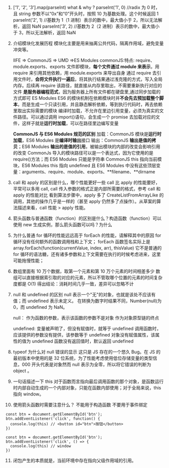 1. ['1', '2', '3'].map(parseInt) what & why ?
   parseInt('1', 0) //radix 为 0 时，且 string 参数不以“0x”和“0”开头时，按照 10 为基数处理。这个时候返回 1
   parseInt('2', 1) //基数为 1（1 进制）表示的数中，最大值小于 2，所以无法解析，返回 NaN
   parseInt('3', 2) //基数为 2（2 进制）表示的数中，最大值小于 3，所以无法解析，返回 NaN
2. 介绍模块化发展历程
   模块化主要是用来抽离公共代码，隔离作用域，避免变量冲突等。

   IIFE => CommonJS => UMD =>ES Modules
   commonJS:特点: require、module.exports、exports
   文件即模块，**每个文件通过 module 来表示**，用 require 来引用其他依赖，用 module.exports 来导出自身
   通过 require 去引用文件时，**会将文件执行一遍后**，将其执行结果通过浅克隆的方式，写入全局内存。后续再 require 该路径，就直接从内存里取出，不需要重新执行对应的文件
   **是服务器编程范式**，因为服务器上所有文件都在硬盘里,通过同步加载的方式即可
   ES Modules
   ES6 的模块机制在依赖模块时并**不会先去预加载整个脚本**，而是生成一个只读引用，并且静态解析依赖，等到执行代码时，再去依赖里取出实际需要的模块
   编译时加载，不允许在里边引用变量，必须为真实的文件路径。可以通过调用 import()语句，会生成一个 promise 去加载对应的文件，这样子就是**运行时加载**，可以在路径里边编写变量

   **CommonJS 与 ES6 Modules 规范的区别**
   加载：CommonJS 模块是**运行时加载**，ES6 Modules 是**编译时输出**接口
   输出：CommonJS **输出是值的拷贝**；ES6 Modules **输出的是值的引用**，被输出模块的内部的改变会影响引用的改变
   CommonJs 导入的模块路径可以是一个表达式，因为它使用的是 require()方法；而 ES6 Modules 只能是字符串
   CommonJS this 指向当前模块，ES6 Modules this 指向 undefined
   且 ES6 Modules 中没有这些顶层变量：arguments、require、module、exports、**filename、**dirname

3. call 和 apply 的区别是什么，哪个性能更好一些
   call 比 apply 的性能要好，平常可以多用 call, call 传入参数的格式正是内部所需要的格式，参考 call 和 apply 的性能对比
   看到算法步骤中，apply 多了 CreateListFromArrayLike 的调用，其他的操作几乎是一样的（甚至 apply 仍然多了点操作）。从草案的算法描述来看，call 性能 > apply 性能。

4. 箭头函数与普通函数（function）的区别是什么？构造函数（function）可以使用 new 生成实例，那么箭头函数可以吗？为什么

5. 为什么普通 for 循环的性能远远高于 forEach 的性能，请解释其中的原因
   for 循环没有任何额外的函数调用栈和上下文；
   forEach 函数签名实际上是 array.forEach(function(currentValue, index, arr), thisValue)
   它不是普通的 for 循环的语法糖，还有诸多参数和上下文需要在执行的时候考虑进来，这里可能拖慢性能；
6. 数组里面有 10 万个数据，取第一个元素和第 10 万个元素的时间相差多少
   数组可以直接根据索引取的对应的元素，所以不管取哪个位置的元素的时间复杂度都是 O(1)
   得出结论：消耗时间几乎一致，差异可以忽略不计
7. null 和 undefined 的区别
   null 表示一个"无"的对象，也就是该处不应该有值；而 undefined 表示未定义。
   在转换为数字时结果不同，Number(null)为 0，而 undefined 为 NaN。

   null：
   作为函数的参数，表示该函数的参数不是对象
   作为对象原型链的终点

   undefined:
   变量被声明了，但没有赋值时，就等于 undefined
   调用函数时，应该提供的参数没有提供，该参数等于 undefined
   对象没有赋值属性，该属性的值为 undefined
   函数没有返回值时，默认返回 undefined

8. typeof 为什么对 null 错误的显示
   这只是 JS 存在的一个悠久 Bug。在 JS 的最初版本中使用的是 32 位系统，为了性能考虑使用低位存储变量的类型信息，000 开头代表是对象然而 null 表示为全零，所以将它错误的判断为 object 。
9. 一句话描述一下 this
   对于函数而言指向最后调用函数的那个对象，是函数运行时内部自动生成的一个内部对象，只能在函数内部使用；对于全局来说，this 指向 window。
10. 使用箭头函数时需要注意什么？
    不能用于构造函数
    不要用于事件绑定

```JS
const btn = document.getElementById('btn');
btn.addEventListener('click', function() {
  console.log(this) // <button id="btn">按钮</button>
})

const btn = document.getElementById('btn');
btn.addEventListener('click', () => {
  console.log(this) // window
})

```

11. 闭包产生的本质就是，当前环境中存在指向父级作用域的引用。
